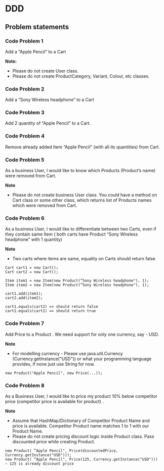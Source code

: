 # DDD

## Problem statements

### Code Problem 1

Add a “Apple Pencil” to a Cart

**Note:**

* Please do not create User class.
* Please do not create ProductCategory, Variant, Colour, etc classes.

### Code Problem 2

Add a “Sony Wireless headphone” to a Cart

### Code Problem 3

Add 2 quantity of “Apple Pencil” to a Cart.

### Code Problem 4

Remove already added Item “Apple Pencil” (with all its quantities) from Cart.

### Code Problem 5

As a business User, I would like to know which Products (Product’s name) were removed from Cart.

**Note**

* Please do not create business User class. You could have a method on Cart class or some other class, which
  returns list of Products names which were removed from Cart.

### Code Problem 6

As a business User, I would like to differentiate between two Carts, even if they contain same Item ( both carts have
Product “Sony Wireless headphone” with 1 quantity)

**Note**

* Two carts where items are same, equality on Carts should return false

```
Cart cart1 = new Cart();
Cart cart2 = new Cart();

Item item1 = new Item(new Product(”Sony Wireless headphone"), 1);
Item item2 = new Item(new Product(”Sony Wireless headphone"), 1);

cart1.add(item1);
cart2.add(item2);

cart1.equals(cart2) => should return false
cart1.equals(cart1) => should return true
```

### Code Problem 7

Add Price to a Product . We need support for only one currency, say - USD.

**Note**

* For modelling currency - Please use java.util.Currency (Currency.getInstance("USD"))  or what your
  programming language provides, if none just use String for now.

```
new Product("Apple Pencil", new Price(...));
```

### Code Problem 8

As a Business User, I would like to price my product 10% below competitor price (competitor price is available for
product) .

**Note**

* Assume that HashMap/Dictionary of Competitor Product Name and price is available. Competitor Product name matches 1 to
  1 with our Product Name.
* Please do not create pricing discount logic inside Product class. Pass discounted price while creating Product.

```
new Product( ”Apple Pencil", Price(discountedPrice, Currency.getInstance("USD")));
new Product( ”Apple Pencil", Price(125, Currency.getInstance("USD"))) – 125 is already discount price
```

